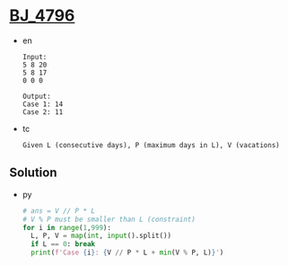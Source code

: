 # [BJ_4796](https://acmicpc.net/problem/4796)

* en

  ```en
  Input:
  5 8 20
  5 8 17
  0 0 0

  Output:
  Case 1: 14
  Case 2: 11
  ```

* tc

  ```tc
  Given L (consecutive days), P (maximum days in L), V (vacations)
  ```

## Solution

* py

  ```py
  # ans = V // P * L
  # V % P must be smaller than L (constraint)
  for i in range(1,999):
    L, P, V = map(int, input().split())
    if L == 0: break
    print(f'Case {i}: {V // P * L + min(V % P, L)}')
  ```
